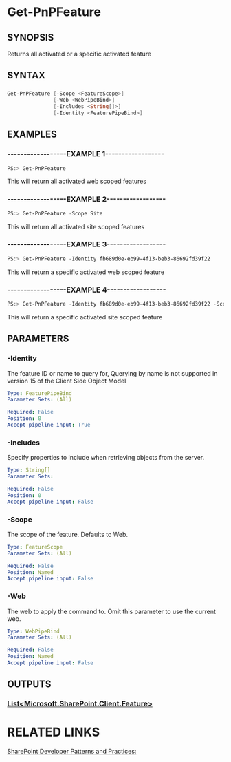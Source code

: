 # Get-PnPFeature

## SYNOPSIS
Returns all activated or a specific activated feature

## SYNTAX 

### 
```powershell
Get-PnPFeature [-Scope <FeatureScope>]
               [-Web <WebPipeBind>]
               [-Includes <String[]>]
               [-Identity <FeaturePipeBind>]
```


## EXAMPLES

### ------------------EXAMPLE 1------------------
```powershell
PS:> Get-PnPFeature
```

This will return all activated web scoped features

### ------------------EXAMPLE 2------------------
```powershell
PS:> Get-PnPFeature -Scope Site
```

This will return all activated site scoped features

### ------------------EXAMPLE 3------------------
```powershell
PS:> Get-PnPFeature -Identity fb689d0e-eb99-4f13-beb3-86692fd39f22
```

This will return a specific activated web scoped feature

### ------------------EXAMPLE 4------------------
```powershell
PS:> Get-PnPFeature -Identity fb689d0e-eb99-4f13-beb3-86692fd39f22 -Scope Site
```

This will return a specific activated site scoped feature

## PARAMETERS

### -Identity
The feature ID or name to query for, Querying by name is not supported in version 15 of the Client Side Object Model

```yaml
Type: FeaturePipeBind
Parameter Sets: (All)

Required: False
Position: 0
Accept pipeline input: True
```

### -Includes
Specify properties to include when retrieving objects from the server.

```yaml
Type: String[]
Parameter Sets: 

Required: False
Position: 0
Accept pipeline input: False
```

### -Scope
The scope of the feature. Defaults to Web.

```yaml
Type: FeatureScope
Parameter Sets: (All)

Required: False
Position: Named
Accept pipeline input: False
```

### -Web
The web to apply the command to. Omit this parameter to use the current web.

```yaml
Type: WebPipeBind
Parameter Sets: (All)

Required: False
Position: Named
Accept pipeline input: False
```

## OUTPUTS

### [List<Microsoft.SharePoint.Client.Feature>](https://msdn.microsoft.com/en-us/library/microsoft.sharepoint.client.feature.aspx)

# RELATED LINKS

[SharePoint Developer Patterns and Practices:](http://aka.ms/sppnp)